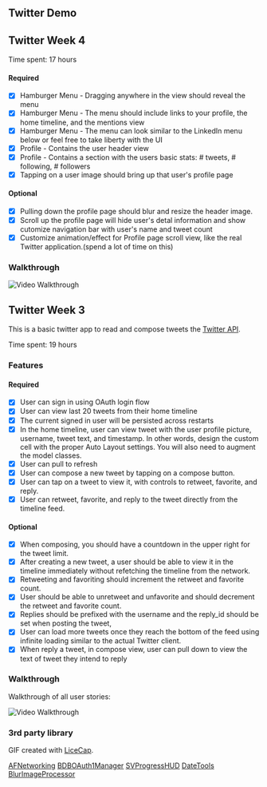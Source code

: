 ## Twitter Demo

## Twitter Week 4

Time spent: 17 hours

#### Required

- [x] Hamburger Menu - Dragging anywhere in the view should reveal the menu
- [x] Hamburger Menu - The menu should include links to your profile, the home timeline, and the mentions view
- [x] Hamburger Menu - The menu can look similar to the LinkedIn menu below or feel free to take liberty with the UI
- [x] Profile - Contains the user header view
- [x] Profile - Contains a section with the users basic stats: # tweets, # following, # followers
- [x] Tapping on a user image should bring up that user's profile page

#### Optional

- [x] Pulling down the profile page should blur and resize the header image.
- [x] Scroll up the profile page will hide user's detal information and show cutomize navigation bar with user's name and tweet count
- [x] Customize animation/effect for Profile page scroll view, like the real Twitter application.(spend a lot of time on this)

### Walkthrough

![Video Walkthrough](kehuang_twitter2.gif)

## Twitter Week 3

This is a basic twitter app to read and compose tweets the [Twitter API](https://apps.twitter.com/).

Time spent: 19 hours

### Features

#### Required

- [x] User can sign in using OAuth login flow
- [x] User can view last 20 tweets from their home timeline
- [x] The current signed in user will be persisted across restarts
- [x] In the home timeline, user can view tweet with the user profile picture, username, tweet text, and timestamp.  In other words, design the custom cell with the proper Auto Layout settings.  You will also need to augment the model classes.
- [x] User can pull to refresh
- [x] User can compose a new tweet by tapping on a compose button.
- [x] User can tap on a tweet to view it, with controls to retweet, favorite, and reply.
- [x] User can retweet, favorite, and reply to the tweet directly from the timeline feed.

#### Optional

- [x] When composing, you should have a countdown in the upper right for the tweet limit.
- [x] After creating a new tweet, a user should be able to view it in the timeline immediately without refetching the timeline from the network.
- [x] Retweeting and favoriting should increment the retweet and favorite count.
- [x] User should be able to unretweet and unfavorite and should decrement the retweet and favorite count.
- [x] Replies should be prefixed with the username and the reply_id should be set when posting the tweet,
- [x] User can load more tweets once they reach the bottom of the feed using infinite loading similar to the actual Twitter client.
- [x] When reply a tweet, in compose view, user can pull down to view the text of tweet they intend to reply

### Walkthrough

Walkthrough of all user stories:
 
![Video Walkthrough](kehuang_twitter.gif)
 
### 3rd party library

GIF created with [LiceCap](http://www.cockos.com/licecap/).

[AFNetworking](https://github.com/AFNetworking/AFNetworking)
[BDBOAuth1Manager](https://github.com/bdbergeron/BDBOAuth1Manager)
[SVProgressHUD](https://github.com/TransitApp/SVProgressHUD)
[DateTools](https://github.com/MatthewYork/DateTools)
[BlurImageProcessor](https://github.com/danielalves/BlurImageProcessor)
